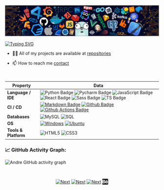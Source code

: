 ![](./src/header_.png)

[![Typing SVG](https://readme-typing-svg.herokuapp.com?color=%2336BCF7&center=true&vCenter=true&width=600&lines=Hi+there+👋,+I+am+Andre+Braga;+Welcome+to+My+Profile!;Over+3+years+of+programming+experience;Always+learning+new+things+;Front+End+&+Designer+enthusiast+;React+community+member)](https://git.io/typing-svg)
</br>

- 👨‍💻 All of my projects are available at [repositories](https://github.com/andrelnext?tab=repositories)

- 📫 How to reach me [contact](mailto:contato.andredevbr@gmail.com)

  </br>


Property | Data
--- | --- 
**Language / IDE**  | ![Python Badge](https://img.shields.io/badge/-Python-3776AB?style=flat&logo=Python&logoColor=white) ![Pycharm Badge](https://img.shields.io/badge/-Pycharm-3776AB?style=flat&logo=Pycharm&logoColor=white) ![JavaScript Badge](https://img.shields.io/badge/-JavaScript-3776AB?style=flat&logo=JavaScript&logoColor=white) ![React Badge](https://img.shields.io/badge/-React-3776AB?style=flat&logo=React&logoColor=white) ![Sass Badge](https://img.shields.io/badge/-Sass-3776AB?style=flat&logo=Sass&logoColor=white) ![TS Badge](https://img.shields.io/badge/-TS-3776AB?style=flat&logo=TypeScript&logoColor=white)
**CI / CD** | [![Markdown Badge](https://img.shields.io/badge/-Markdown-2088FF?style=flat&logo=Markdown&logoColor=white)](https://github.com/BEPb/BEPb) [![Github Badge](https://img.shields.io/badge/-Github%20-2088FF?style=flat&logo=Github&logoColor=white)](https://github.com/BEPb/BEPb) [![Github Actions Badge](https://img.shields.io/badge/-Git%20-2088FF?style=flat&logo=Git&logoColor=white)](https://github.com/BEPb/BEPb)
**Databases**  | <img alt="MySQL" src="https://camo.githubusercontent.com/e863bc79abf7a53150665ce9eb1a93f4fb6183af46bc3fb345ee5562736eb23c/68747470733a2f2f696d672e736869656c64732e696f2f62616467652f4d7953514c2d2532333030662e7376673f6c6f676f3d6d7973716c266c6f676f436f6c6f723d7768697465" data-canonical-src="https://img.shields.io/badge/MySQL-%2300f.svg?logo=mysql&amp;logoColor=white" style="max-width: 100%;"> <img src="https://camo.githubusercontent.com/c44ec7dbcddd4dea22204197ce11e45bea3ef03ff97e45294bf66ea793527706/68747470733a2f2f696d672e736869656c64732e696f2f62616467652f2d53514c2d626c61636b3f7374796c653d666c61742d737175617265266c6f676f3d706f737467726573716c266c6f676f436f6c6f723d626c7565" alt="SQL" data-canonical-src="https://img.shields.io/badge/-SQL-black?style=flat-square&amp;logo=postgresql&amp;logoColor=blue" style="max-width: 100%;">
**OS**  | <a target="_blank" rel="noopener noreferrer" href="https://camo.githubusercontent.com/b44114213a5a462903bd69611bb6846f1dc41fe6f3230bd37c67c3d4eb65f08c/68747470733a2f2f696d672e736869656c64732e696f2f62616467652f2d57696e646f77732d626c61636b3f7374796c653d666c61742d737175617265266c6f676f3d77696e646f7773266c6f676f436f6c6f723d626c7565"><img src="https://camo.githubusercontent.com/b44114213a5a462903bd69611bb6846f1dc41fe6f3230bd37c67c3d4eb65f08c/68747470733a2f2f696d672e736869656c64732e696f2f62616467652f2d57696e646f77732d626c61636b3f7374796c653d666c61742d737175617265266c6f676f3d77696e646f7773266c6f676f436f6c6f723d626c7565" alt="Windows" data-canonical-src="https://img.shields.io/badge/-Windows-black?style=flat-square&amp;logo=windows&amp;logoColor=blue" style="max-width: 100%;"></a> <a target="_blank" rel="noopener noreferrer" href="https://camo.githubusercontent.com/9c4bc049e33f41f122342a1714ccf872c34098a9f2c593c33c2322cf0129fa04/68747470733a2f2f696d672e736869656c64732e696f2f62616467652f2d5562756e74752d626c61636b3f7374796c653d666c61742d737175617265266c6f676f3d7562756e7475"><img src="https://camo.githubusercontent.com/9c4bc049e33f41f122342a1714ccf872c34098a9f2c593c33c2322cf0129fa04/68747470733a2f2f696d672e736869656c64732e696f2f62616467652f2d5562756e74752d626c61636b3f7374796c653d666c61742d737175617265266c6f676f3d7562756e7475" alt="Ubuntu" data-canonical-src="https://img.shields.io/badge/-Ubuntu-black?style=flat-square&amp;logo=ubuntu" style="max-width: 100%;"></a>
**Tools & Platform**  | ![HTML5](https://img.shields.io/badge/HTML5-E34F26?style=for-the-badge&logo=html5&logoColor=white) ![CSS3](https://img.shields.io/badge/CSS3-1572B6?style=for-the-badge&logo=css3&logoColor=white)

<!--   GitHub stats graph -->
### 📈 GitHub Activity Graph:
![Andre GitHub activity graph](https://activity-graph.herokuapp.com/graph?username=andrelnext&hide_border=true&theme=redical)

  </br>         
<p align="center">
  <a href="https://codepen.io/andrebc" target="blank"><img align="center" src="https://cdn.jsdelivr.net/npm/simple-icons@3.0.1/icons/codepen.svg" alt="Next" height="20" width="20" /></a>
  <a href="https://www.linkedin.com/in/andre-cristo-998341200" target="blank"><img align="center" src="https://cdn.jsdelivr.net/npm/simple-icons@3.0.1/icons/linkedin.svg" alt="Next" height="20" width="20" /></a>
  <a href="https://stackoverflow.com/users/15325407/andre-cristo" target="blank"><img align="center" src="https://cdn.jsdelivr.net/npm/simple-icons@3.0.1/icons/stackoverflow.svg" alt="Next" height="20" width="20" /></a> 
  <a href="https://www.behance.net/andrbraga4" target="blank"><img align="center" src="https://raw.githubusercontent.com/devicons/devicon/master/icons/behance/behance-plain.svg" alt="Next" height="20" width="20" /></a> 
</p>

